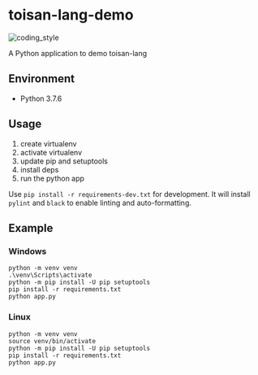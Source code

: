 # toisan-lang-demo

![coding_style](https://img.shields.io/badge/code%20style-black-000000.svg)

A Python application to demo toisan-lang

## Environment

- Python 3.7.6

## Usage

1. create virtualenv
2. activate virtualenv
3. update pip and setuptools
4. install deps
5. run the python app

Use `pip install -r requirements-dev.txt` for development.
It will install `pylint` and `black` to enable linting and auto-formatting.

## Example

### Windows

    python -m venv venv
    .\venv\Scripts\activate
    python -m pip install -U pip setuptools
    pip install -r requirements.txt
    python app.py

### Linux

    python -m venv venv
    source venv/bin/activate
    python -m pip install -U pip setuptools
    pip install -r requirements.txt
    python app.py
